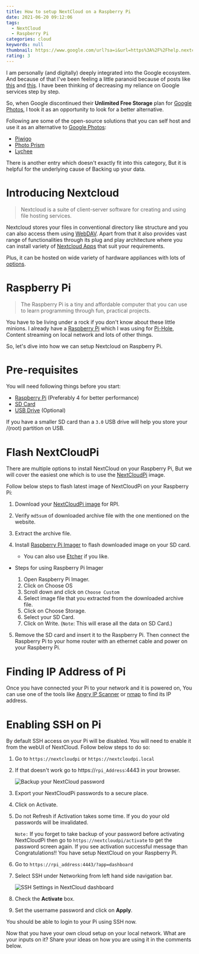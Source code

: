 ```yaml
---
title: How to setup NextCloud on a Raspberry Pi
date: 2021-06-20 09:12:06
tags:
  - NextCloud
  - Raspberry Pi
categories: cloud
keywords: null
thumbnail: https://www.google.com/url?sa=i&url=https%3A%2F%2Fhelp.nextcloud.com%2Ft%2Fnextcloud-instalation-not-running-on-rpi-8gb-model%2F85325&psig=AOvVaw32iiYkT1C0aFG4yOYwkkvH&ust=1624434944138000&source=images&cd=vfe&ved=0CAcQjRxqFwoTCOCf-vDhqvECFQAAAAAdAAAAABAD
rating: 3
---
```

I am personally (and digitally) deeply integrated into the Google ecosystem. And because of that I've been feeling a little paranoid because of posts like [this](https://news.ycombinator.com/item?id=26390833) and [this](https://news.ycombinator.com/item?id=24965432). I have been thinking of decreasing my reliance on Google services step by step.

So, when Google discontinued their **Unlimited Free Storage** plan for [Google Photos](https://www.cnet.com/how-to/google-photos-unlimited-free-storage-has-ended-heres-what-to-do-now/), I took it as an opportunity to look for a better alternative. 

Following are some of the open-source solutions that you can self host and use it as an alternative to [Google Photos](https://photos.google.com/):

* [Piwigo](https://piwigo.org/)
* [Photo Prism](https://photoprism.app/)
* [Lychee](https://lychee.electerious.com/)

There is another entry which doesn't exactly fit into this category, But it is helpful for the underlying cause of Backing up your data.

# Introducing Nextcloud

> Nextcloud is a suite of client-server software for creating and using file hosting services.

Nextcloud stores your files in conventional directory like structure and you can also access them using [WebDAV](http://www.webdav.org/). Apart from that it also provides vast range of functionalities through its plug and play architecture where you can install variety of [Nextcloud Apps](https://apps.nextcloud.com/) that suit your requirements.

Plus, it can be hosted on wide variety of hardware appliances with lots of [options](https://nextcloud.com/install/#instructions-server). 

# Raspberry Pi

> The Raspberry Pi is a tiny and affordable computer that you can use to learn programming through fun, practical projects.

You have to be living under a rock if you don't know about these little minions.
I already have a [Raspberry Pi](https://amzn.to/3xGuJqf) which I was using for [Pi-Hole](https://pi-hole.net/), Content streaming on local network and lots of other things.

So, let's dive into how we can setup Nextcloud on Raspberry Pi.

# Pre-requisites

You will need following things before you start:

* [Raspberry Pi](https://amzn.to/3xGuJqf) (Preferably 4 for better performance)
* [SD Card](https://amzn.to/3vEx9E9)
* [USB Drive](https://amzn.to/3cXwIhQ) (Optional)

If you have a smaller SD card than a `3.0` USB drive will help you store your /(root) partition on USB.

# Flash NextCloudPi

There are multiple options to install NextCloud on your Raspberry Pi, But we will cover the easiest one which is to use the [NextCloudPi](https://ownyourbits.com/nextcloudpi/) image.

Follow below steps to flash latest image of NextCloudPi on your Raspberry Pi:

1. Download your [NextCloudPi image](https://ownyourbits.com/downloads/) for RPI.
2. Verify `md5sum` of downloaded archive file with the one mentioned on the website.
3. Extract the archive file.
4. Install [Raspberry Pi Imager](https://www.raspberrypi.org/software/) to flash downloaded image on your SD card.

   * You can also use [Etcher](https://www.balena.io/etcher/) if you like.

* Steps for using Raspberry Pi Imager

  1. Open Raspberry Pi Imager.
  2. Click on Choose OS
  3. Scroll down and click on `Choose Custom`
  4. Select image file that you extracted from the downloaded archive file.
  5. Click on Choose Storage.
  6. Select your SD Card.
  7. Click on Write. (`Note`: This will erase all the data on SD Card.)

5. Remove the SD card and insert it to the Raspberry Pi. Then connect the Raspberry Pi to your home router with an ethernet cable and power on your Raspberry Pi.

# Finding IP Address of Pi

Once you have connected your Pi to your network and it is powered on, You can use one of the tools like [Angry IP Scanner](https://angryip.org/download/) or [nmap](https://nmap.org/) to find its IP address.

# Enabling SSH on Pi

By default SSH access on your Pi will be disabled. You will need to enable it from the webUI of NextCloud. Follow below steps to do so:

1. Go to `https://nextcloudpi` or `https://nextcloudpi.local` 
2. If that doesn't work go to https://`rpi_Address`:4443 in your browser.

   ![Backup your NextCloud password](/images/uploads/activateScreen.png "NextCloud activation screen")
3. Export your NextCloudPi passwords to a secure place.
4. Click on Activate.
5. Do not Refresh if Activation takes some time. If you do your old passwords will be invalidated.

   `Note:` If you forget to take backup of your password before activating NextCloudPi then go to `https://nextcloudpi/activate` to get the password screen again.
   If you see activation successful message than Congratulations!! You have setup NextCloud on your Raspberry Pi.
6. Go to `https://rpi_address:4443/?app=dashboard`
7. Select SSH under Networking from left hand side navigation bar.
      

   ![SSH Settings in NextCloud dashboard](/images/uploads/ssh_nextcloud.png "SSH Settings")
8. Check the **Activate** box.
9. Set the username password and click on **Apply**.

You should be able to login to your Pi using SSH now.

Now that you have your own cloud setup on your local network. What are your inputs on it?
Share your ideas on how you are using it in the comments below.